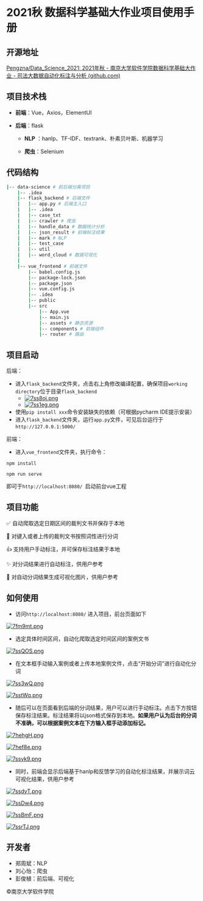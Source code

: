 # 2021秋 数据科学基础大作业项目使用手册

## 开源地址

[Pengzna/Data_Science_2021: 2021年秋 - 南京大学软件学院数据科学基础大作业 - 司法大数据自动化标注与分析 (github.com)](https://github.com/Pengzna/Data_Science_2021)

## 项目技术栈

- **前端**：Vue，Axios，ElementUI

- **后端**：flask

  - **NLP** ：hanlp、TF-IDF、textrank、朴素贝叶斯、机器学习

  - **爬虫**：Selenium

## 代码结构

```bash
|-- data-science # 前后端分离项目
    |-- .idea
    |-- flask_backend # 后端文件
    |   |-- app.py # 后端主入口
    |   |-- .idea
    |   |-- case_txt
    |   |-- crawler # 爬虫
    |   |-- handle_data # 数据统计分析
    |   |-- json_result # 前端标注结果
    |   |-- mark # NLP
    |   |-- test_case
    |   |-- util
    |   |-- word_cloud # 数据可视化
    | 
    |-- vue_frontend # 前端文件    
        |-- babel.config.js
        |-- package-lock.json
        |-- package.json
        |-- vue.config.js
        |-- .idea
        |-- public
        |-- src
            |-- App.vue
            |-- main.js
            |-- assets # 静态资源
            |-- components # 前端组件
            |-- router # 路由
```

## 项目启动

后端：

- 进入`flask_backend`文件夹，点击右上角修改编译配置，确保项目`working directory`位于目录`flask_backend`
  - [![7ss8oj.png](https://s4.ax1x.com/2022/01/19/7ss8oj.png)](https://imgtu.com/i/7ss8oj)
  - [![7ss1eg.png](https://s4.ax1x.com/2022/01/19/7ss1eg.png)](https://imgtu.com/i/7ss1eg)
- 使用`pip install xxx`命令安装缺失的依赖（可根据pycharm IDE提示安装）
- 进入`flask_backend`文件夹，运行`app.py`文件，可见后台运行于`http://127.0.0.1:5000/`

前端：

- 进入`vue_frontend`文件夹，执行命令：

```
npm install
```

```
npm run serve
```
即可于`http://localhost:8080/ `启动前台vue工程

## 项目功能

✅ 自动爬取选定日期区间的裁判文书并保存于本地

🙌 对键入或者上传的裁判文书按照词性进行分词

👍 支持用户手动标注，并可保存标注结果于本地

✨ 对分词结果进行自动标注，供用户参考

🎁 对自动分词结果生成可视化图片，供用户参考

## 如何使用

- 访问`http://localhost:8080/` 进入项目，前台页面如下

[![7fm9mt.png](https://s4.ax1x.com/2022/01/22/7fm9mt.png)](https://imgtu.com/i/7fm9mt)

- 选定具体时间区间，自动化爬取选定时间区间的案例文书

[![7ssQOS.png](https://s4.ax1x.com/2022/01/19/7ssQOS.png)](https://imgtu.com/i/7ssQOS)

- 在文本框手动输入案例或者上传本地案例文件，点击“开始分词”进行自动化分词

[![7ss3wQ.png](https://s4.ax1x.com/2022/01/19/7ss3wQ.png)](https://imgtu.com/i/7ss3wQ)

[![7sstWq.png](https://s4.ax1x.com/2022/01/19/7sstWq.png)](https://imgtu.com/i/7sstWq)

- 随后可以在页面看到后端的分词结果，用户可以进行手动标注。点击下方按钮保存标注结果。标注结果将以json格式保存到本地。**如果用户认为后台的分词不准确，可以根据案例文本在下方输入框手动添加标记。**

[![7hehgH.png](https://s4.ax1x.com/2022/01/22/7hehgH.png)](https://imgtu.com/i/7hehgH)

[![7hef8e.png](https://s4.ax1x.com/2022/01/22/7hef8e.png)](https://imgtu.com/i/7hef8e)

[![7ssyk9.png](https://s4.ax1x.com/2022/01/19/7ssyk9.png)](https://imgtu.com/i/7ssyk9)

- 同时，前端会显示后端基于hanlp和反馈学习的自动化标注结果，并展示词云可视化结果，供用户参考

[![7ssdyT.png](https://s4.ax1x.com/2022/01/19/7ssdyT.png)](https://imgtu.com/i/7ssdyT)

[![7ssDw4.png](https://s4.ax1x.com/2022/01/19/7ssDw4.png)](https://imgtu.com/i/7ssDw4)

[![7ssBmF.png](https://s4.ax1x.com/2022/01/19/7ssBmF.png)](https://imgtu.com/i/7ssBmF)

[![7ssrTJ.png](https://s4.ax1x.com/2022/01/19/7ssrTJ.png)](https://imgtu.com/i/7ssrTJ)

## 开发者

- 郑周斌：NLP
- 刘心怡：爬虫
- 彭俊植：前后端、可视化

©南京大学软件学院
